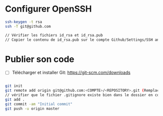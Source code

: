 # Configurer OpenSSH

```bash
ssh-keygen -t rsa 
ssh -T git@github.com

// Vérifier les fichiers id_rsa et id_rsa.pub
// Copier le contenu de id_rsa.pub sur le compte Github/Settings/SSH and GPG
```

# Publier son code

- [ ] Télécharger et installer Git: https://git-scm.com/downloads

```bash

git init
git remote add origin git@github.com:<COMPTE>/<REPOSITORY>.git (Remplacer COMPTe et REPOSITORY)
// vérifier que le fichier .gitignore existe bien dans le dossier en cours
git add .
git commit -am "Initial commit"
git push -u origin master

```

